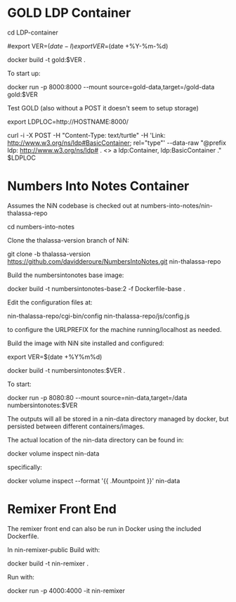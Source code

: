 
# GOLD LDP Container

cd LDP-container

#export VER=$(date -I)
export VER=$(date +%Y-%m-%d)

docker build -t gold:$VER .

To start up:

docker run -p 8000:8000 --mount source=gold-data,target=/gold-data gold:$VER

Test GOLD (also without a POST it doesn't seem to setup storage)

export LDPLOC=http://HOSTNAME:8000/

curl -i -X POST -H "Content-Type: text/turtle" -H 'Link: <http://www.w3.org/ns/ldp#BasicContainer>; rel="type"' --data-raw "@prefix ldp: <http://www.w3.org/ns/ldp#> . <> a ldp:Container, ldp:BasicContainer ." $LDPLOC


# Numbers Into Notes Container

Assumes the NiN codebase is checked out at numbers-into-notes/nin-thalassa-repo

cd numbers-into-notes

Clone the thalassa-version branch of NiN:

git clone -b thalassa-version https://github.com/davidderoure/NumbersIntoNotes.git nin-thalassa-repo

Build the numbersintonotes base image:

docker build -t numbersintonotes-base:2 -f Dockerfile-base .

Edit the configuration files at:

nin-thalassa-repo/cgi-bin/config
nin-thalassa-repo/js/config.js

to configure the URLPREFIX for the machine running/localhost as needed.

Build the image with NiN site installed and configured:

export VER=$(date +%Y%m%d)

docker build -t numbersintonotes:$VER .

To start:

docker run -p 8080:80 --mount source=nin-data,target=/data numbersintonotes:$VER

The outputs will all be stored in a nin-data directory managed by docker, but persisted between different containers/images.

The actual location of the nin-data directory can be found in:

docker volume inspect nin-data

specifically:

docker volume inspect --format '{{ .Mountpoint }}' nin-data

# Remixer Front End

The remixer front end can also be run in Docker using the included Dockerfile.

In nin-remixer-public Build with:

docker build -t nin-remixer .

Run with:

docker run -p 4000:4000 -it nin-remixer

